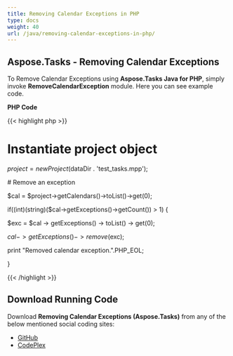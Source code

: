 ```yaml
---
title: Removing Calendar Exceptions in PHP
type: docs
weight: 40
url: /java/removing-calendar-exceptions-in-php/
---
```


## **Aspose.Tasks - Removing Calendar Exceptions**
To Remove Calendar Exceptions using **Aspose.Tasks Java for PHP**, simply invoke **RemoveCalendarException** module. Here you can see example code.

**PHP Code**

{{< highlight php >}}

 # Instantiate project object

$project = new Project($dataDir . 'test_tasks.mpp');

\# Remove an exception

$cal = $project->getCalendars()->toList()->get(0);

if((int)(string)($cal->getExceptions()->getCount()) > 1) {

$exc = $cal -> getExceptions() -> toList() -> get(0);

$cal -> getExceptions() -> remove($exc);

print "Removed calendar exception.".PHP_EOL;

}


{{< /highlight >}}
## **Download Running Code**
Download **Removing Calendar Exceptions (Aspose.Tasks)** from any of the below mentioned social coding sites:

- [GitHub](https://github.com/aspose-tasks/Aspose.Tasks-for-Java/blob/master/Plugins/Aspose_Tasks_Java_for_PHP/src/aspose/tasks/WorkingWithCalendarExceptions/RemoveCalendarException.php)
- [CodePlex](https://asposetasksjavaphp.codeplex.com/SourceControl/latest#src/aspose/tasks/WorkingWithCalendarExceptions/RemoveCalendarException.php)
